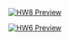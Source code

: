 [![HW8 Preview]()](https://i.gyazo.com/66d4ccb08a7c79f94e9d766316c06fd7.mp4)

[![HW6 Preview]()](https://i.gyazo.com/7fcdf6ca0190013768718b60cde4b618.mp4)
